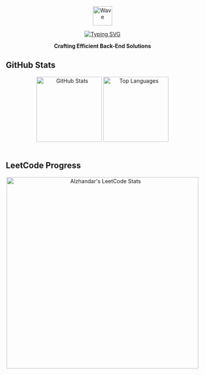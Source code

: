 <div align="center">


<img src="https://raw.githubusercontent.com/Tarikul-Islam-Anik/Animated-Fluent-Emojis/master/Emojis/Hand%20gestures/Waving%20Hand.png" alt="Wave" width="50" height="50" />

[![Typing SVG](https://readme-typing-svg.herokuapp.com?font=Fira+Code&size=22&duration=3000&pause=1000&color=1E90FF&center=true&vCenter=true&width=435&lines=Back-End+Developer;Python+%7C+Java+%7C+JavaScript;APIs+%26+Microservices;Always+Learning)](https://git.io/typing-svg)

**Crafting Efficient Back-End Solutions**

</div>

## GitHub Stats

<div align="center">
  <img src="https://github-readme-stats.vercel.app/api?username=alzhandar&show_icons=true&theme=tokyonight&hide_border=true&count_private=true" alt="GitHub Stats" height="170" />
  <img src="https://github-readme-stats.vercel.app/api/top-langs/?username=alzhandar&layout=compact&theme=tokyonight&hide_border=true" alt="Top Languages" height="170" />
</div>

<br>

## LeetCode Progress

<div align="center">
  <img src="https://leetcard.jacoblin.cool/alzhandar?ext=heatmap&theme=dark" alt="Alzhandar's LeetCode Stats" width="500" />
</div>

<br>






